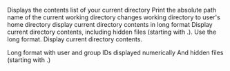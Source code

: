 Displays the contents list of your current directory
Print the absolute path name of the current working directory
changes working directory to user's home directory
display current directory contents in long format
Display current directory contents, including hidden files (starting with .). Use the long format.
Display current directory contents.

Long format
with user and group IDs displayed numerically
And hidden files (starting with .)
